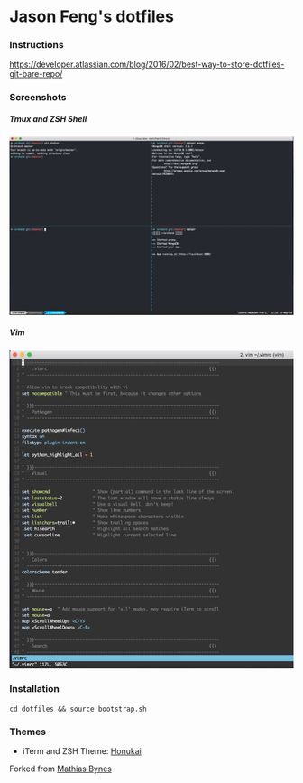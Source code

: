 # Jason Feng's dotfiles

### Instructions

https://developer.atlassian.com/blog/2016/02/best-way-to-store-dotfiles-git-bare-repo/

### Screenshots

##### Tmux and ZSH Shell

![img](screenshots/tmux.png)

##### Vim

![img](screenshots/vim.png)


### Installation

`cd dotfiles && source bootstrap.sh`

### Themes

* iTerm and ZSH Theme: [Honukai](https://github.com/oskarkrawczyk/honukai-iterm-zsh)

Forked from [Mathias Bynes](https://github.com/mathiasbynens/dotfiles)

